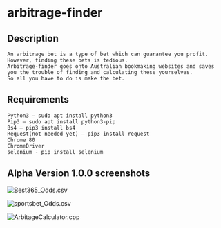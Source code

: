# arbitrage-finder
## Description
	An arbitrage bet is a type of bet which can guarantee you profit.
	However, finding these bets is tedious.
	Arbitrage-finder goes onto Australian bookmaking websites and saves
	you the trouble of finding and calculating these yourselves.
	So all you have to do is make the bet.
	

## Requirements
	Python3 – sudo apt install python3
	Pip3 – sudo apt install python3-pip
	Bs4 – pip3 install bs4
	Request(not needed yet) – pip3 install request
	Chrome 80
	ChromeDriver
	selenium - pip install selenium
	
## Alpha Version 1.0.0 screenshots 


 ![Best365_Odds.csv](link-to-image)

 ![sportsbet_Odds.csv](link-to-image)

 ![ArbitageCalculator.cpp](link-to-image)
